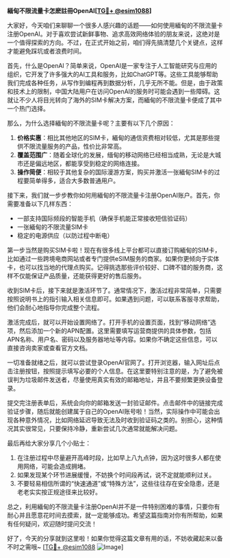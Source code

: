 **緬甸不限流量卡怎麽註冊OpenAI[[TG💪+ @esim1088](https://t.me/s/esim1088)]**

大家好，今天咱们来聊聊一个很多人感兴趣的话题——如何使用緬甸的不限流量卡注册OpenAI。对于喜欢尝试新鲜事物、追求高效网络体验的朋友来说，这绝对是一个值得探索的方向。不过，在正式开始之前，咱们得先搞清楚几个关键点，这样才能避免踩坑或者浪费时间。

首先，什么是OpenAI？简单来说，OpenAI是一家专注于人工智能研究与应用的组织，它开发了许多强大的AI工具和服务，比如ChatGPT等。这些工具能够帮助我们完成各种任务，从写作到编程再到数据分析，几乎无所不能。但是，由于政策和技术上的限制，中国大陆用户在访问OpenAI的服务时可能会遇到一些障碍。这就让不少人将目光转向了海外的SIM卡解决方案，而緬甸的不限流量卡便成了其中一个热门选择。

那么，为什么选择緬甸的不限流量卡呢？主要有以下几个原因：

1. **价格实惠**：相比其他地区的SIM卡，緬甸的通信资费相对较低，尤其是那些提供不限流量服务的产品，性价比非常高。
2. **覆盖范围广**：随着全球化的发展，缅甸的移动网络已经相当成熟，无论是大城市还是偏远地区，都能享受到稳定的网络连接。
3. **操作简便**：相较于其他复杂的国际漫游方案，购买并激活一张緬甸SIM卡的过程要简单得多，适合大多数普通用户。

接下来，我们就一步步教你如何用緬甸的不限流量卡注册OpenAI账户。首先，你需要准备以下几样东西：

- 一部支持国际频段的智能手机（确保手机能正常接收短信验证码）
- 一张緬甸的不限流量SIM卡
- 稳定的电源供应（以防过程中断电）

第一步当然是购买SIM卡啦！现在有很多线上平台都可以直接订购緬甸的SIM卡，比如通过一些跨境电商网站或者专门提供eSIM服务的商家。如果你更倾向于实体卡，也可以找当地的代理点购买。记得挑选那些评价较好、口碑不错的服务商，这样不仅能保证产品质量，还能获得更好的售后服务。

收到SIM卡后，接下来就是激活环节了。通常情况下，激活过程非常简单，只需要按照说明书上的指引输入相关信息即可。如果遇到问题，可以联系客服寻求帮助，他们会耐心地指导你完成整个流程。

激活完成后，就可以开始设置网络了。打开手机的设置页面，找到“移动网络”选项，然后添加一个新的APN配置。这里需要填写运营商提供的具体参数，包括APN名称、用户名、密码以及服务器地址等内容。如果你不确定这些信息，可以直接咨询卖家或查看官方文档。

一切准备就绪之后，就可以尝试登录OpenAI官网了。打开浏览器，输入网址后点击注册按钮，按照提示填写必要的个人信息。在这里要特别注意的是，为了避免被误判为垃圾邮件发送者，尽量使用真实有效的邮箱地址，并且不要频繁更换设备登录。

提交完注册表单后，系统会向你的邮箱发送一封验证邮件。点击邮件中的链接完成验证步骤，随后就能创建属于自己的OpenAI账号啦！当然，实际操作中可能会出现各种意外情况，比如网络延迟导致无法及时收到验证码之类的。别担心，这种情况其实很常见，只要保持冷静，重新尝试几次通常就能解决问题。

最后再给大家分享几个小贴士：

1. 在注册过程中尽量避开高峰时段，比如早上八九点钟，因为这时很多人都在使用网络，可能会造成拥堵。
2. 如果发现某个环节进展缓慢，不妨换个时间段再试，说不定就能顺利过关。
3. 不要轻易相信所谓的“快速通道”或“特殊方法”，这些往往存在安全隐患，还是老老实实按正规途径来比较好。

总之，利用緬甸的不限流量卡注册OpenAI并不是一件特别困难的事情，只要你有耐心并且愿意花时间去摸索，就一定能够成功。希望这篇指南对你有所帮助，如果有任何疑问，欢迎随时提问交流！

好了，今天的分享就到这里啦！如果你觉得这篇文章有用的话，不妨收藏起来以备不时之需哦~ [[TG💪+ @esim1088](https://t.me/s/esim1088) ![Image](https://i.postimg.cc/4NQfJmqS/Snipaste-2025-05-13-00-14-12.png)]